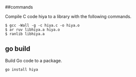 
##commands

Compile C code hiya to a library with the following commands.

```
$ gcc -Wall -g -c hiya.c -o hiya.o
$ ar ruv libhiya.a hiya.o
$ ranlib libhiya.a
```
 
 ## go build
 
 Build Go code to a package.
 
 ```
 go install hiya
```